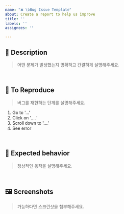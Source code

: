 ```yaml
---
name: "❌ \bBug Issue Template"
about: Create a report to help us improve
title: ''
labels: ''
assignees: ''

---
```


## 📝 Description
> 어떤 문제가 발생했는지 명확하고 간결하게 설명해주세요.


</br>

## 🐞 To Reproduce
> 버그를 재현하는 단계를 설명해주세요.


1. Go to '...'
2. Click on '....'
3. Scroll down to '....'
4. See error


</br>

## 🧐 Expected behavior
> 정상적인 동작을 설명해주세요.


</br>

## 🖼️ Screenshots
> 가능하다면 스크린샷을 첨부해주세요.
